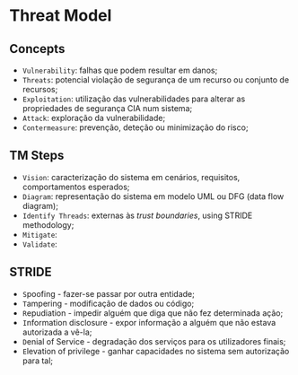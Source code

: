 # Threat Model

## Concepts

- `Vulnerability`: falhas que podem resultar em danos;
- `Threats`: potencial violação de segurança de um recurso ou conjunto de recursos; 
- `Exploitation`: utilização das vulnerabilidades para alterar as propriedades de segurança CIA num sistema;
- `Attack`: exploração da vulnerabilidade;
- `Contermeasure`: prevenção, deteção ou minimização do risco;

## TM Steps

- `Vision`: caracterização do sistema em cenários, requisitos, comportamentos esperados;
- `Diagram`: representação do sistema em modelo UML ou DFG (data flow diagram);
- `Identify Threads`: externas às *trust boundaries*, using STRIDE methodology;
- `Mitigate`: 
- `Validate`: 

## STRIDE

- `S`poofing - fazer-se passar por outra entidade;
- `T`ampering - modificação de dados ou código;
- `R`epudiation - impedir alguém que diga que não fez determinada ação;
- `I`nformation disclosure - expor informação a alguém que não estava autorizada a vê-la;
- `D`enial of Service - degradação dos serviços para os utilizadores finais;
- `E`levation of privilege - ganhar capacidades no sistema sem autorização para tal;

